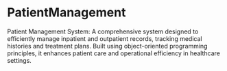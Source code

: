 # PatientManagement
Patient Management System: A comprehensive system designed to efficiently manage inpatient and outpatient records, tracking medical histories and treatment plans. Built using object-oriented programming principles, it enhances patient care and operational efficiency in healthcare settings.

